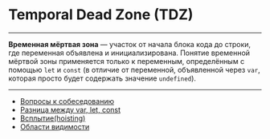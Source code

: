 # Temporal Dead Zone (TDZ)
____

**Временная мёртвая зона** — участок от начала блока кода до строки, где переменная объявлена и инициализирована. Понятие временной мёртвой зоны применяется только к переменным, определённым с помощью `let` и `const` (в отличие от переменной, объявленной через `var`, которая просто будет содержать значение `undefined`).
____
- [Вопросы к собеседованию](../../README.md)
- [Разница между var, let, const](./difference.md)
- [Всплытие(hoisting)](./hoisting.md)
- [Области видимости](./scope.md)
